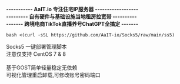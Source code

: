 **----------- AaIT.io 专注住宅IP服务器 ------------------**<br>
**--------- 自有硬件与基础设施当地租房拉宽带 ----------**<br>
**------- 跨境电商TikTok直播养号ChatGPT全搞定 -------**<br>

    bash <(curl -sSL https://github.com/AaIT-io/Socks5/raw/main/ss5)

Socks5 一键部署管理脚本<br>
注意仅支持 CentOS 7 & 8<br>
<br>
基于GOST简单轻量稳定无依赖<br>
可视化管理重启卸载,可修改账号密码端口<br>